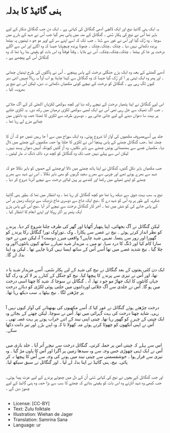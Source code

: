 # ہنی گائیڈ کا بدلہ

##
یہ ایک ہنی گائیڈ نیج اور ایک لالچی آدمی گنگائل کی کہانی ہے ۔ ایک دن جب گنگائل شکار کے لیے باہر تھا اُس نے نیج کی پکار سُنی ۔ گنگائل کے منہ میں پانی بھر گیا جب اُس نے شہد کے بارے میں سوچا ۔ وہ رُک گیا اور اُس نے غور سے سُنا ۔ جب تک کہ اسے اپنے سر کے اوپر مو جو د ٹہنیوں پہ بیٹھا پرندہ دکھائی نہیں دیا ۔ چٹک ۔چٹک۔چٹک ۔ چھوٹا پرندہ چہچہایا جیسا کہ وہ اگلے اور اس سے اگلے درخت پر جا کر بیٹھا ۔ چٹک۔چٹک۔چٹک۔ اُس نے بلایا ۔ وقتاً فوقتآً وہ اس بات کو یقینی بنا رہا تھا کہ وہ گنگائل اُس کے پیچھے ہے ۔

##
آدھے گھنٹے کے بعد، وہ ایک بڑے جنگلی درخت کے پاس پہنچے ۔ اُس نے پاگلوں کی طرح ٹہنیاں چھانی ۔ اور پھر وہ ایک ٹہنی پر آ کر رُک گیا جیسا کہ وہ گنگائل سے کہنا چاہتا ہو اب آو! یہ رہا! تمہیں اتنی دیر کیوں لگ رہی ہے ۔ گنگائل کو درخت کے نیچے کوئی مکھیاں دکھائی نہ دیں، لیکن اُس نے نیج پر بھروسہ کیا ۔

##
اس لیے گنگائل نے اپنا ہتھیار درخت کے نیچے رکھ دیا اور کچھ سوکھی لکڑیاں اکھٹی کر کے آگ جلائی ۔ جب آگ ٹھیک سے جل رہی تھی اُس نے ایک لمبی سوکھی لکڑی درمیان میں رکھ دی۔ یہ لکڑی جلنے پر بہت سا دھواں دینے کے لیے جانی جاتی ہے ۔ دوسری طرف سے لکڑی کا ٹھنڈا حصہ وہ دانتوں میں چبائے مزے لے رہا تھا ۔

##
جلد ہی اُسےمصروف مکھیوں کی آواز آنا شروع ہوئی۔ وہ ایک سوراخ میں سے آ جا رہیں تھیں جو کہ اُن کا چھتہ تھا ۔جب گنگائل چھتے کے پاس پہنچا اُس نے لکڑی کا جلتا ہوا حصہ مکھیوں کے چھتے میں ڈال دیا۔ مکھیاں غصے سے بھنھبناتی ہوئیں چھتے سے باہر نکلیں۔ وہ اُڑ گئیں کیونکہ اُنہیں دھواں پسند نہیں۔ لیکن اس سے پہلے نہیں جب تک وہ گنگائل کو کچھ درد ناک ڈنگ نہ مار لیتیں ۔

##
جب مکھیاں باہر نکل گئیں، گنگائل نے اپنا ہاتھ چھتے میں ڈالا اورچھتے کے حصوں کو باہر نکالا جو کہ شہد سے بھرے ہوئے تھے اور چربی سے بھرے سفید گربوں کو بھی باہر نکالا ۔ اس نے شہد سے بھرے چھتے کو اپنے تھیلے میں رکھا اور کندھے پر پہن لیااور درخت سے نیچے اُترنا شروع کر دیا ۔

##
نیج یہ سب بہت شوق سے دیکھ رہا تھا جو کچھ گنگائل کر رہا تھا ۔ وہ انتظار میں تھا کہ بطور ہنی گائیڈ شکریہ کے طور پر وہ اُس کو شہد دے گا ۔نیج ایک شاخ سے دوسری شاخ نزدیک سے نزدیک زمین پر اُس کے پاس جانے کی کو شش میں تھا ۔ آخر کار گنگائل درخت سے نیچے اُتر آیا ۔نیج اُس کے پاس پڑے ایک پتھر پر آکر روکا اور اپنے انعام کا انتظار کیا ۔

##
لیکن گنگائل نے آگ بجھائی، اپنا ہتھیار اُٹھایا اور گھر کی طرف چلنا شروع کر دیا۔ پرندے کو نظر انداز کرتے ہوئے ۔ نیج نے غصے سے پکارا ۔ وِک ۔تور!وِک تور! گنگائل رکا پرندے کو گھورا اور زور سے ہنسا۔ تمہیں شہد چاہیے؟ واقعی میرے دوست؟ آہ لیکن میں نے خود سارا کام کیا اور ڈنگ کا درد سہا۔ تو میں یہ مزیدار شہد تمہارے ساتھ کیوں بانٹوں؟اور وہ چلا گیا ۔ نیج شدید غصے میں تھا اُسے اُس کے ساتھ ایسا نہیں کرنا چاہیے تھا ۔ لیکن وہ اپنا بدلہ لے گا۔

##
ایک دن کئی ہفتوں کے بعد گنگائل نے نیج کی شہد کے لیے پکار سُنی۔ اُسے مزیدار شہد یا د تھا، اور اُس نے تیزی سے پرندے کا پیچھا کیا۔ نیج کو جنگل کے کنارے پر لا کر وہ رک گیا جہاں کانٹوں کا ایک جھاڑ مو جو د تھا۔ آہ ۔ گنگائل نے سوچا کہ شہد کا چھتا اسی درخت میں ہو گا۔ اُس نے جلدی سے آگ جلائی اوردانتوں میں جلتی ہوئی لکڑی کو دبائے  درخت پر چڑھنے لگا ۔ نیج بیٹھا یہ سب دیکھ رہا تھا۔

##
درخت چڑھتے ہوئے گنگائل نے غور کیا کہ اُسے مکھیوں کی بھنھنانے کی آواز کیوں نہیں آ رہی۔ شاید چھتا درخت کی بہت گہرائی میں تھا۔ اُس نے سوچا۔ لیکن چھتے کے بجائے وہ ایک چیتی کے چہرے کو گھور رہا تھا۔ چیتی اپنی نیند کے اتنے خراب ہونے پر بہت غصہ تھی ۔ اُس نے اپنی آنکھوں کو چھوٹا کرتے ہوئے منہ کھولا تا کہ وہ اپنے بڑے اور تیز دانت دکھا سکے۔

##
اس سے پہلے کہ چیتی اس پر حملہ کرتی۔ گنگائل درخت سے نیچے اُتر آیا ۔ جلد بازی میں اُس نے ایک ٹہنی چھوڑی جس وجہ سے وہ سیدھا زمین پر آگرا اور اُس کا پاوں مڑ گیا ۔ وہ تیزی سے فرار ہوا ۔ خوشقسمتی سے چیتی نیند میں ہونے کی وجہ سے اُس کا پیچھا نہ کر پائی۔ نیج، ہنی گائیڈ نے اپنا بدلہ لے لیا ۔ اور گنگائل نے سبق سیکھ لیا۔

##
اور جب گنگائل کے بچوں نے نیج کی کہانی سُنی اُن کے دل میں چھوٹے پرندے کے لیے عزت پیدا ہوئی۔ جب کبھی وہ شہد اُتارتے وہ اس بات کو یقینی بناتے کہ چھتے کا سب سے بڑا حصہ وہ ہنی گائیڈ کے لیے چھوڑ دیں گے ۔

##
* License: [CC-BY]
* Text: Zulu folktale
* Illustration: Wiehan de Jager
* Translation: Samrina Sana
* Language: ur
